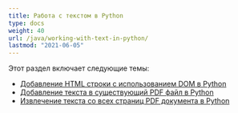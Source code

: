 ```yaml
---
title: Работа с текстом в Python
type: docs
weight: 40
url: /java/working-with-text-in-python/
lastmod: "2021-06-05"
---
```


Этот раздел включает следующие темы:

- [Добавление HTML строки с использованием DOM в Python](/pdf/java/add-html-string-using-dom-in-python/)
- [Добавление текста в существующий PDF файл в Python](/pdf/java/add-text-to-an-existing-pdf-file-in-python/)
- [Извлечение текста со всех страниц PDF документа в Python](/pdf/java/extract-text-from-all-the-pages-of-a-pdf-document-in-python/)